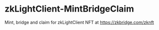 # zkLightClient-MintBridgeClaim
Mint, bridge and claim for zkLightClient NFT at https://zkbridge.com/zknft
